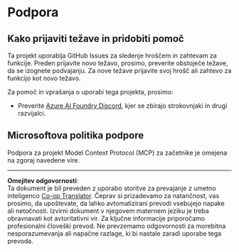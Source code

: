 <!--
CO_OP_TRANSLATOR_METADATA:
{
  "original_hash": "368870f8ab79f903ad80b6a985829516",
  "translation_date": "2025-09-18T21:43:09+00:00",
  "source_file": "SUPPORT.md",
  "language_code": "sl"
}
-->
# Podpora

## Kako prijaviti težave in pridobiti pomoč  

Ta projekt uporablja GitHub Issues za sledenje hroščem in zahtevam za funkcije. Preden prijavite novo težavo, prosimo, preverite obstoječe težave, da se izognete podvajanju. Za nove težave prijavite svoj hrošč ali zahtevo za funkcijo kot novo težavo.

Za pomoč in vprašanja o uporabi tega projekta, prosimo:
- Preverite [Azure AI Foundry Discord](https://discord.com/invite/ByRwuEEgH4), kjer se zbirajo strokovnjaki in drugi razvijalci.

## Microsoftova politika podpore  

Podpora za projekt Model Context Protocol (MCP) za začetnike je omejena na zgoraj navedene vire.

---

**Omejitev odgovornosti**:  
Ta dokument je bil preveden z uporabo storitve za prevajanje z umetno inteligenco [Co-op Translator](https://github.com/Azure/co-op-translator). Čeprav si prizadevamo za natančnost, vas prosimo, da upoštevate, da lahko avtomatizirani prevodi vsebujejo napake ali netočnosti. Izvirni dokument v njegovem maternem jeziku je treba obravnavati kot avtoritativni vir. Za ključne informacije priporočamo profesionalni človeški prevod. Ne prevzemamo odgovornosti za morebitna nesporazumevanja ali napačne razlage, ki bi nastale zaradi uporabe tega prevoda.